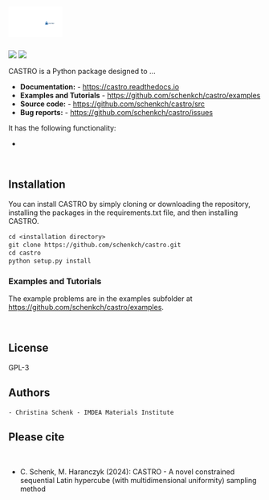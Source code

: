 # <img alt="CASTRO" src="branding/CASTRO-Logo.pdf" height="60">

[![](https://img.shields.io/github/license/schenkch/castro)](https://github.com/schenkch/castro/blob/master/LICENSE)
[![](https://img.shields.io/github/last-commit/schenkch/castro)](https://github.com/schenkch/castro)


CASTRO is a Python package designed to ...

- **Documentation:** - https://castro.readthedocs.io
- **Examples and Tutorials** - https://github.com/schenkch/castro/examples
- **Source code:** - https://github.com/schenkch/castro/src
- **Bug reports:** - https://github.com/schenkch/castro/issues

It has the following functionality:

 - 


<br>

## Installation

You can install CASTRO by simply cloning or downloading the repository, installing the packages in the requirements.txt file, and then installing CASTRO.

    cd <installation directory>
    git clone https://github.com/schenkch/castro.git
    cd castro
    python setup.py install

### Examples and Tutorials

The example problems are in the examples subfolder at https://github.com/schenkch/castro/examples.

<br>

## License

GPL-3


## Authors

    - Christina Schenk - IMDEA Materials Institute

## Please cite
<br>

 - C. Schenk, M. Haranczyk (2024): CASTRO - A novel constrained sequential Latin hypercube (with multidimensional uniformity) sampling method
 






